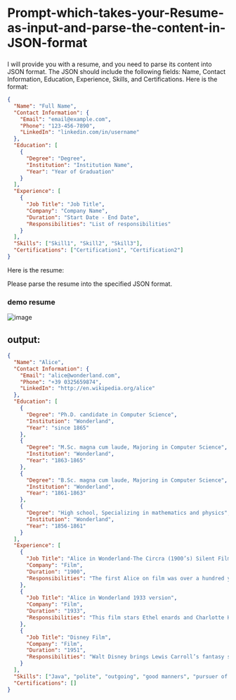 # Prompt-which-takes-your-Resume-as-input-and-parse-the-content-in-JSON-format


###
I will provide you with a resume, and you need to parse its content into JSON format. The JSON should include the following fields: Name, Contact Information, Education, Experience, Skills, and Certifications. Here is the format:


```json
{
  "Name": "Full Name",
  "Contact Information": {
    "Email": "email@example.com",
    "Phone": "123-456-7890",
    "LinkedIn": "linkedin.com/in/username"
  },
  "Education": [
    {
      "Degree": "Degree",
      "Institution": "Institution Name",
      "Year": "Year of Graduation"
    }
  ],
  "Experience": [
    {
      "Job Title": "Job Title",
      "Company": "Company Name",
      "Duration": "Start Date - End Date",
      "Responsibilities": "List of responsibilities"
    }
  ],
  "Skills": ["Skill1", "Skill2", "Skill3"],
  "Certifications": ["Certification1", "Certification2"]
}
```

Here is the resume:

Please parse the resume into the specified JSON format.

### demo resume
![image](https://github.com/user-attachments/assets/d4024236-cfc3-4fab-a437-91c5bebfa500)



## output:

```json
{
  "Name": "Alice",
  "Contact Information": {
    "Email": "alice@wonderland.com",
    "Phone": "+39 0325659874",
    "LinkedIn": "http://en.wikipedia.org/alice"
  },
  "Education": [
    {
      "Degree": "Ph.D. candidate in Computer Science",
      "Institution": "Wonderland",
      "Year": "since 1865"
    },
    {
      "Degree": "M.Sc. magna cum laude, Majoring in Computer Science",
      "Institution": "Wonderland",
      "Year": "1863-1865"
    },
    {
      "Degree": "B.Sc. magna cum laude, Majoring in Computer Science",
      "Institution": "Wonderland",
      "Year": "1861-1863"
    },
    {
      "Degree": "High school, Specializing in mathematics and physics",
      "Institution": "Wonderland",
      "Year": "1856-1861"
    }
  ],
  "Experience": [
    {
      "Job Title": "Alice in Wonderland-The Circra (1900’s) Silent Film",
      "Company": "Film",
      "Duration": "1900",
      "Responsibilities": "The first Alice on film was over a hundred years ago."
    },
    {
      "Job Title": "Alice in Wonderland 1933 version",
      "Company": "Film",
      "Duration": "1933",
      "Responsibilities": "This film stars Ethel enards and Charlotte Henry. It was a box office flop when it was released."
    },
    {
      "Job Title": "Disney Film",
      "Company": "Film",
      "Duration": "1951",
      "Responsibilities": "Walt Disney brings Lewis Carroll’s fantasy story to life in this well done animated classic. Even though many elements from the book were dropped, such as the duchess with the baby pig and mock turtle, this version is without a doubt the most famous Alice adaption made."
    }
  ],
  "Skills": ["Java", "polite", "outgoing", "good manners", "pursuer of rabbits"],
  "Certifications": []
}

```
